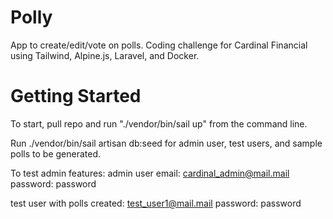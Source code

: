 
# Polly
App to create/edit/vote on polls. Coding challenge for Cardinal Financial using Tailwind, Alpine.js, Laravel, and Docker.

# Getting Started

To start, pull repo and run "./vendor/bin/sail up" from the command line.

Run ./vendor/bin/sail artisan db:seed for admin user, test users, and sample polls to be generated.

To test admin features: 
admin user email: cardinal_admin@mail.mail 
password: password

test user with polls created: test_user1@mail.mail
password: password
